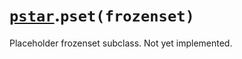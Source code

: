 # [`pstar`](/docs/pstar.md).`pset(frozenset)`

Placeholder frozenset subclass. Not yet implemented.




